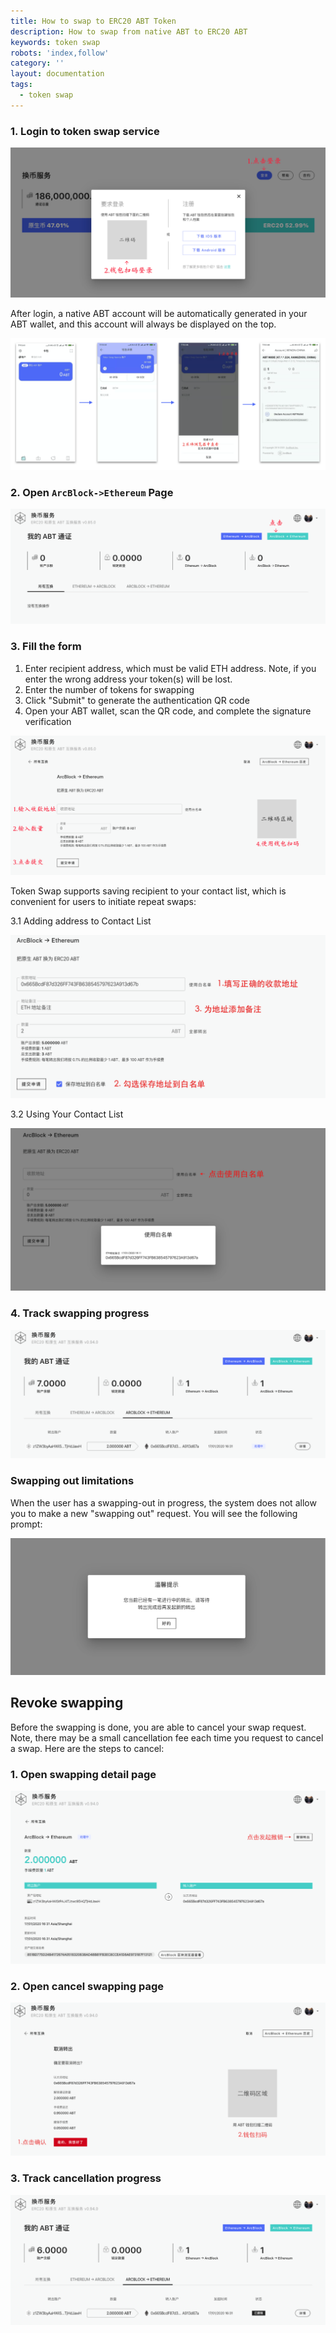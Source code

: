 ```yaml
---
title: How to swap to ERC20 ABT Token
description: How to swap from native ABT to ERC20 ABT
keywords: token swap
robots: 'index,follow'
category: ''
layout: documentation
tags:
  - token swap
---
```


### 1. Login to token swap service

![](../imgs/login_system.png)

After login, a native ABT account will be automatically generated in your ABT wallet, and this account will always be displayed on the top.

![](../imgs/native_abt_account.png)

### 2. Open `ArcBlock->Ethereum` Page

![](../imgs/enter_withdraw.png)

### 3. Fill the form

1.  Enter recipient address, which must be valid ETH address. Note, if you enter the wrong address your token(s) will be lost.
2.  Enter the number of tokens for swapping
3.  Click "Submit" to generate the authentication QR code
4.  Open your ABT wallet, scan the QR code, and complete the signature verification

![](../imgs/withdraw_action.png)

Token Swap supports saving recipient to your contact list, which is convenient for users to initiate repeat swaps:

3.1  Adding address to Contact List

![](../imgs/save_whitelist.png)

3.2  Using Your Contact List

![](../imgs/use_whitelist.png)

### 4. Track swapping progress

![](../imgs/withdraw_history.png)

### Swapping out limitations

When the user has a swapping-out in progress, the system does not allow you to make a new "swapping out" request. You will see the following prompt:

![](../imgs/withdraw_limit.png)

## Revoke swapping

Before the swapping is done, you are able to cancel your swap request. Note, there may be a small cancellation fee each time you request to cancel a swap.  Here are the steps to cancel:

### 1. Open swapping detail page

![](../imgs/start_cancel_withdraw.png)

### 2. Open cancel swapping page

![](../imgs/cancel_withdraw.png)

### 3. Track cancellation progress

![](../imgs/cancel_withdraw_success.png)
